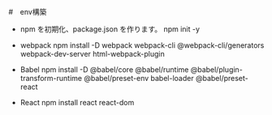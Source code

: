 #　env構築

* npm を初期化、package.json を作ります。
npm init -y

* webpack 
npm install -D webpack webpack-cli @webpack-cli/generators webpack-dev-server html-webpack-plugin 

* Babel
npm install -D @babel/core @babel/runtime @babel/plugin-transform-runtime @babel/preset-env babel-loader @babel/preset-react

* React
npm install react react-dom
